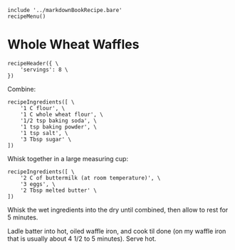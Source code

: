 ~~~ markdown-script
include '../markdownBookRecipe.bare'
recipeMenu()
~~~

# Whole Wheat Waffles

~~~ markdown-script
recipeHeader({ \
    'servings': 8 \
})
~~~

Combine:

~~~ markdown-script
recipeIngredients([ \
    '1 C flour', \
    '1 C whole wheat flour', \
    '1/2 tsp baking soda', \
    '1 tsp baking powder', \
    '1 tsp salt', \
    '3 Tbsp sugar' \
])
~~~

Whisk together in a large measuring cup:

~~~ markdown-script
recipeIngredients([ \
    '2 C of buttermilk (at room temperature)', \
    '3 eggs', \
    '2 Tbsp melted butter' \
])
~~~

Whisk the wet ingredients into the dry until combined, then allow to rest for 5 minutes.

Ladle batter into hot, oiled waffle iron, and cook til done (on my waffle iron that is usually about
4 1/2 to 5 minutes). Serve hot.
